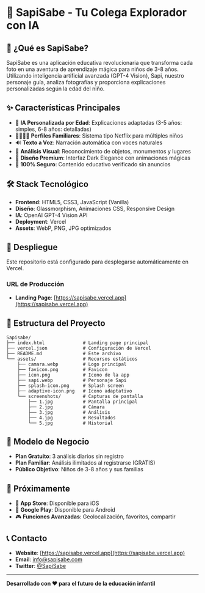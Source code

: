 # 🚀 SapiSabe - Tu Colega Explorador con IA

## 📱 ¿Qué es SapiSabe?

SapiSabe es una aplicación educativa revolucionaria que transforma cada foto en una aventura de aprendizaje mágica para niños de 3-8 años. Utilizando inteligencia artificial avanzada (GPT-4 Vision), Sapi, nuestro personaje guía, analiza fotografías y proporciona explicaciones personalizadas según la edad del niño.

## ✨ Características Principales

- 🤖 **IA Personalizada por Edad**: Explicaciones adaptadas (3-5 años: simples, 6-8 años: detalladas)
- 👨‍👩‍👧‍👦 **Perfiles Familiares**: Sistema tipo Netflix para múltiples niños
- 🔊 **Texto a Voz**: Narración automática con voces naturales
- 📸 **Análisis Visual**: Reconocimiento de objetos, monumentos y lugares
- 🎨 **Diseño Premium**: Interfaz Dark Elegance con animaciones mágicas
- 💖 **100% Seguro**: Contenido educativo verificado sin anuncios

## 🛠️ Stack Tecnológico

- **Frontend**: HTML5, CSS3, JavaScript (Vanilla)
- **Diseño**: Glassmorphism, Animaciones CSS, Responsive Design
- **IA**: OpenAI GPT-4 Vision API
- **Deployment**: Vercel
- **Assets**: WebP, PNG, JPG optimizados

## 🚀 Despliegue

Este repositorio está configurado para desplegarse automáticamente en Vercel.

### URL de Producción
- **Landing Page**: [https://sapisabe.vercel.app](https://sapisabe.vercel.app)

## 📁 Estructura del Proyecto

```
Sapisabe/
├── index.html              # Landing page principal
├── vercel.json             # Configuración de Vercel
├── README.md               # Este archivo
└── assets/                 # Recursos estáticos
    ├── camara.webp         # Logo principal
    ├── favicon.png         # Favicon
    ├── icon.png            # Icono de la app
    ├── sapi.webp           # Personaje Sapi
    ├── splash-icon.png     # Splash screen
    ├── adaptive-icon.png   # Icono adaptativo
    └── screenshots/        # Capturas de pantalla
        ├── 1.jpg           # Pantalla principal
        ├── 2.jpg           # Cámara
        ├── 3.jpg           # Análisis
        ├── 4.jpg           # Resultados
        └── 5.jpg           # Historial
```

## 🎯 Modelo de Negocio

- **Plan Gratuito**: 3 análisis diarios sin registro
- **Plan Familiar**: Análisis ilimitados al registrarse (GRATIS)
- **Público Objetivo**: Niños de 3-8 años y sus familias

## 🌟 Próximamente

- 📱 **App Store**: Disponible para iOS
- 🤖 **Google Play**: Disponible para Android
- 🎮 **Funciones Avanzadas**: Geolocalización, favoritos, compartir

## 📞 Contacto

- **Website**: [https://sapisabe.vercel.app](https://sapisabe.vercel.app)
- **Email**: info@sapisabe.com
- **Twitter**: [@SapiSabe](https://twitter.com/SapiSabe)

---

**Desarrollado con ❤️ para el futuro de la educación infantil** 
